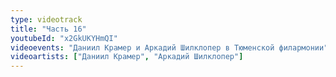 ```yaml
---
type: videotrack
title: "Часть 16"
youtubeId: "x2GkUKYHmQI"
videoevents: "Даниил Крамер и Аркадий Шилклопер в Тюменской филармонии"
videoartists: ["Даниил Крамер", "Аркадий Шилклопер"]
---
```

